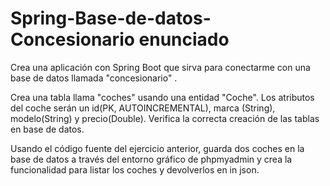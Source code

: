 # Spring-Base-de-datos-Concesionario enunciado

Crea una aplicación con Spring Boot que sirva para conectarme con una base de datos llamada "concesionario" .

Crea una tabla llama "coches" usando una entidad "Coche". Los atributos del coche serán un id(PK, AUTOINCREMENTAL),
marca (String), modelo(String) y precio(Double).
Verifica la correcta creación de las tablas en base de datos.

Usando el código fuente del ejercicio anterior, guarda dos coches en la base de datos a través del entorno gráfico de phpmyadmin y crea la funcionalidad para listar los coches y devolverlos en in json.
